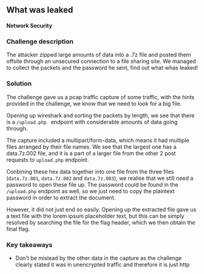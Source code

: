 ## What was leaked
#### Network Security

### Challenge description
The attacker zipped large amounts of data into a .7z file and posted them offsite through an unsecured connection to a file sharing site. We managed to collect the packets and the password he sent, find out what whas leaked!

### Solution
The challenge gave us a pcap traffic capture of some traffic, with the hints provided in the challenge, we know that we need to look for a big file.

Opening up wireshark and sorting the packets by length, we see that there is a `/upload.php ` endpoint with considerable amounts of data going through.

The capture included a multipart/form-data, which means it had multiple files arranged by their file names. We see that the largest one has a data.7z.002 file, and it is a part of a larger file from the other 2 post requests to `upload.php` endpoint. 

Conbining these hex data together into one file from the three files (`data.7z.001`, `data.7z.002` and `data.7z.003`), we realise that we still need a password to open these file up. The password could be found in the `/upload.php` endpoint as well, so we just need to copy the plaintext password in order to extract the document.

However, it did not just end so easily. Opening up the extracted file gave us a text file with the lorem ipsum placeholder text, but this can be simply resolved by searching the file for the flag header, which we then obtain the final flag.

### Key takeaways
- Don't be mislead by the other data in the capture as the challenge clearly stated it was in unencrypted traffic and therefore it is just http